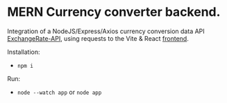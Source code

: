 # MERN Currency converter backend.

Integration of a NodeJS/Express/Axios currency conversion data API [ExchangeRate-API](https://www.exchangerate-api.com), using requests to the Vite & React [frontend](/currency-converter/frontend/).

Installation:
- `npm i`

Run:
- `node --watch app` or `node app`